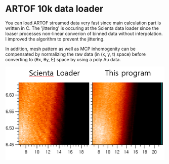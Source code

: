 # ARTOF 10k data loader
 You can load ARTOF streamed data very fast since main calculation part is written in C. The 'jittering' is occuring at the Scienta data loader since the loaser processes non-linear converion of binned data without interpolation. I improved the algorithm to prevent the jittering.
 
In addition, mesh pattern as well as MCP inhomogenity can be compensated by normalizing the raw data (in (x, y, t) space) before converting to (θx, θy, E) space by using a poly Au data.


<p align="center"><img src="result.png"></p>
